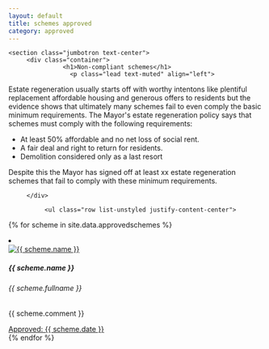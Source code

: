 ```yaml
---
layout: default
title: schemes approved
category: approved
---
```


<div class="col">



    <section class="jumbotron text-center">
	     <div class="container">
		           <h1>Non-compliant schemes</h1>
			         <p class="lead text-muted" align="left">
Estate regeneration usually starts off with worthy intentons like plentiful replacement affordable housing and generous offers to residents but the evidence shows that ultimately many schemes fail to even comply the basic minimum requirements. The Mayor's estate regeneration policy says that schemes must comply with the following requirements:
<ul>
		      <li>At least 50% affordable and no net loss of social rent.</li>
		      <li>A fair deal and right to return for residents.</li>
		      <li>Demolition considered only as a last resort</li>
                </ul>
</p>
<p class="lead text-muted" align="left">
Despite this the Mayor has signed off at least xx estate regeneration schemes that fail to comply with these minimum requirements. </p>
				
				 
	     </div>
 </section>












              <ul class="row list-unstyled justify-content-center">
{% for scheme in site.data.approvedschemes %}
                <li class="col-5" data-aos="fade-up">
                  <div class="card card-sm">
                    <a href="{{ scheme.url }}">
                      <img class="card-img-top" src="{{ scheme.image_path }}" alt="{{ scheme.name }}">
                    </a>
		    <div class="card-body">
                      <h5 class="card-title">{{ scheme.name }}</h5>
		      <h6 class="card-subtitle mb-2 text-muted">{{ scheme.fullname }}</h6>
		      <p class="card-text">{{ scheme.comment }}</p>
                      <a target="_blank" href="{{ scheme.url }}" data-toggle="tooltip" data-placement="top" title="Open in new tab">Approved: {{ scheme.date }} <i class="icon-popup"></i></a>
                  </div>
                  </div>
                </li>
{% endfor %}
              </ul>
</div>

